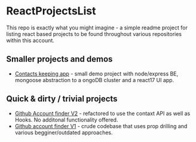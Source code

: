# ReactProjectsList

This repo is exactly what you might imagine - a simple readme project for listing react based projects to be found throughout various repositories within this account.

## Smaller projects and demos

- [Contacts keeping app](https://github.com/irisida/contact-keeper) - small demo project with node/express BE, mongoose abstraction to a ongoDB cluster and a react17 UI app.

## Quick & dirty / trivial projects

- [Github Account finder V2](https://github.com/irisida/hubfinderv2) - refactored to use the contaxt API as well as Hooks. No additonal functionality offered.
- [Github account finder V1](https://github.com/irisida/hubfinderv1) - crude codebase that uses prop drilling and various begginer/outdated approaches.
